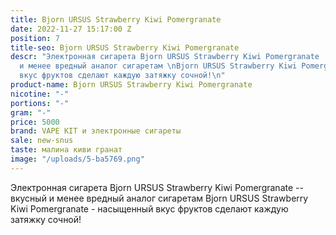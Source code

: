 ```yaml
---
title: Bjorn URSUS Strawberry Kiwi Pomergranate
date: 2022-11-27 15:17:00 Z
position: 7
title-seo: Bjorn URSUS Strawberry Kiwi Pomergranate
descr: "Электронная сигарета Bjorn URSUS Strawberry Kiwi Pomergranate  -- вкусный
  и менее вредный аналог сигаретам \nBjorn URSUS Strawberry Kiwi Pomergranate  - насыщенный
  вкус фруктов сделают каждую затяжку сочной!\n"
product-name: Bjorn URSUS Strawberry Kiwi Pomergranate
nicotine: "-"
portions: "-"
gram: "-"
price: 5000
brand: VAPE KIT и электронные сигареты
sale: new-snus
taste: малина киви гранат
image: "/uploads/5-ba5769.png"
---
```


Электронная сигарета Bjorn URSUS Strawberry Kiwi Pomergranate  -- вкусный и менее вредный аналог сигаретам 
Bjorn URSUS Strawberry Kiwi Pomergranate  - насыщенный вкус фруктов сделают каждую затяжку сочной!
